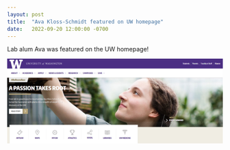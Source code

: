 ```yaml
---
layout: post
title:  "Ava Kloss-Schmidt featured on UW homepage"
date:   2022-09-20 12:00:00 -0700
---
```

Lab alum Ava was featured on the UW homepage!

<img src="/images/posts/2022-09-22_ava.png">